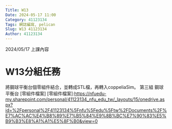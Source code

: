 ```yaml
---
Title: W13
Date: 2024-05-17 11:00
Category: 41123134
Tags: 網誌編寫, pelican
Slug: W13 41123134
Author: 41123134
---
```


2024/05/17 上課內容

<!-- PELICAN_END_SUMMARY -->

# W13分組任務
將鋼球平衡台個零組件結合，並轉成STL檔，再轉入coppeliaSim。
第三組 鋼球平衡台
[零組件檔案]
[零組件檔案]:https://nfuedu-my.sharepoint.com/personal/41123134_nfu_edu_tw/_layouts/15/onedrive.aspx?id=%2Fpersonal%2F41123134%5Fnfu%5Fedu%5Ftw%2FDocuments%2F%E7%AC%AC%E4%B8%89%E7%B5%84%E9%8B%BC%E7%90%83%E5%B9%B3%E8%A1%A1%E5%8F%B0&view=0